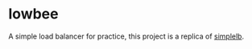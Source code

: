 # lowbee
A simple load balancer for practice, this project is a replica of [simplelb](https://github.com/kasvith/simplelb).
